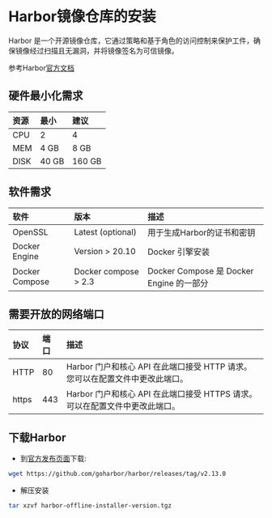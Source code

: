 # Harbor镜像仓库的安装

Harbor 是一个开源镜像仓库，它通过策略和基于角色的访问控制来保护工件，确保镜像经过扫描且无漏洞，并将镜像签名为可信镜像。

参考Harbor[官方文档](https://goharbor.io/docs/2.13.0/install-config/)

## 硬件最小化需求

|资源|最小|建议|
|:----|:---|:----|
|CPU|2   |4   |
|MEM|4 GB|8 GB|
|DISK|40 GB|160 GB|

## 软件需求

|软件|版本|描述|
|:----|:---|:----|
|OpenSSL|Latest (optional)|用于生成Harbor的证书和密钥|
|Docker Engine|Version > 20.10|Docker 引擎安装|
|Docker Compose|Docker compose > 2.3|Docker Compose 是 Docker Engine 的一部分|

## 需要开放的网络端口

|协议|端口|描述|
|:----|:---|:----|
|HTTP |80  |Harbor 门户和核心 API 在此端口接受 HTTP 请求。您可以在配置文件中更改此端口。|
|https|443|Harbor 门户和核心 API 在此端口接受 HTTPS 请求。可以在配置文件中更改此端口。|

## 下载Harbor

- 到[官方发布页面](https://github.com/goharbor/harbor/releases/tag/v2.13.0)下载:

```bash
wget https://github.com/goharbor/harbor/releases/tag/v2.13.0
```

- 解压安装

```bash
tar xzvf harbor-offline-installer-version.tgz
```

